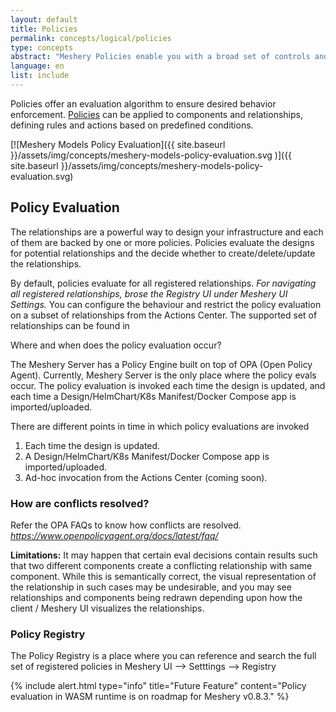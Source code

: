 ```yaml
---
layout: default
title: Policies
permalink: concepts/logical/policies
type: concepts
abstract: "Meshery Policies enable you with a broad set of controls and governance of the behavior of systems under Meshery's management."
language: en
list: include
---
```


Policies offer an evaluation algorithm to ensure desired behavior enforcement. [Policies](https://github.com/meshery/meshery/tree/master/server/meshmodel/policies) can be applied to components and relationships, defining rules and actions based on predefined conditions.

[![Meshery Models Policy Evaluation]({{ site.baseurl }}/assets/img/concepts/meshery-models-policy-evaluation.svg
)]({{ site.baseurl }}/assets/img/concepts/meshery-models-policy-evaluation.svg)

## Policy Evaluation

The relationships are a powerful way to design your infrastructure and each of them are backed by one or more policies. Policies evaluate the designs for potential relationships and the decide whether to create/delete/update the relationships.

By default, policies evaluate for all registered relationships.
_For navigating all registered relationships, brose the Registry UI under Meshery UI Settings._
You can configure the behaviour and restrict the policy evaluation on a subset of relationships from the Actions Center.
The supported set of relationships can be found in

Where and when does the policy evaluation occur?

The Meshery Server has a Policy Engine built on top of OPA (Open Policy Agent). Currently, Meshery Server is the only place where the policy evals occur. The policy evaluation is invoked each time the design is updated, and each time a Design/HelmChart/K8s Manifest/Docker Compose app is imported/uploaded.


There are different points in time in which policy evaluations are invoked

1. Each time the design is updated.
2. A Design/HelmChart/K8s Manifest/Docker Compose app is imported/uploaded.
3. Ad-hoc invocation from the Actions Center (coming soon).

### How are conflicts resolved?

Refer the OPA FAQs to know how conflicts are resolved. _https://www.openpolicyagent.org/docs/latest/faq/_

**Limitations:**
It may happen that certain eval decisions contain results such that two different components create a conflicting relationship with same component. While this is semantically correct, the visual representation of the relationship in such cases may be undesirable, and you may see relationships and components being redrawn depending upon how the client / Meshery UI visualizes the relationships.

### Policy Registry

The Policy Registry is a place where you can reference and search the full set of registered policies in Meshery UI --> Setttings --> Registry

{% include alert.html type="info" title="Future Feature" content="Policy evaluation in WASM runtime is on roadmap for Meshery v0.8.3." %}
